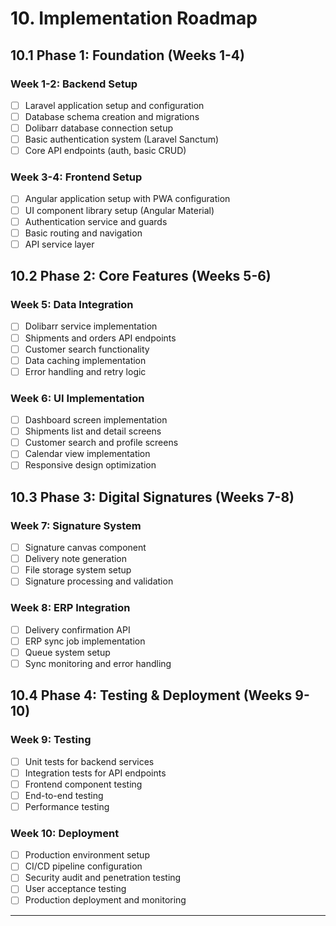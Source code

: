 # 10. Implementation Roadmap

## 10.1 Phase 1: Foundation (Weeks 1-4)

### Week 1-2: Backend Setup
- [ ] Laravel application setup and configuration
- [ ] Database schema creation and migrations
- [ ] Dolibarr database connection setup
- [ ] Basic authentication system (Laravel Sanctum)
- [ ] Core API endpoints (auth, basic CRUD)

### Week 3-4: Frontend Setup
- [ ] Angular application setup with PWA configuration
- [ ] UI component library setup (Angular Material)
- [ ] Authentication service and guards
- [ ] Basic routing and navigation
- [ ] API service layer

## 10.2 Phase 2: Core Features (Weeks 5-6)

### Week 5: Data Integration
- [ ] Dolibarr service implementation
- [ ] Shipments and orders API endpoints
- [ ] Customer search functionality
- [ ] Data caching implementation
- [ ] Error handling and retry logic

### Week 6: UI Implementation
- [ ] Dashboard screen implementation
- [ ] Shipments list and detail screens
- [ ] Customer search and profile screens
- [ ] Calendar view implementation
- [ ] Responsive design optimization

## 10.3 Phase 3: Digital Signatures (Weeks 7-8)

### Week 7: Signature System
- [ ] Signature canvas component
- [ ] Delivery note generation
- [ ] File storage system setup
- [ ] Signature processing and validation

### Week 8: ERP Integration
- [ ] Delivery confirmation API
- [ ] ERP sync job implementation
- [ ] Queue system setup
- [ ] Sync monitoring and error handling

## 10.4 Phase 4: Testing & Deployment (Weeks 9-10)

### Week 9: Testing
- [ ] Unit tests for backend services
- [ ] Integration tests for API endpoints
- [ ] Frontend component testing
- [ ] End-to-end testing
- [ ] Performance testing

### Week 10: Deployment
- [ ] Production environment setup
- [ ] CI/CD pipeline configuration
- [ ] Security audit and penetration testing
- [ ] User acceptance testing
- [ ] Production deployment and monitoring

---

